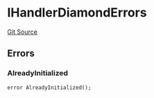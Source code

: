 # IHandlerDiamondErrors
[Git Source](https://github.com/thrackle-io/tron/blob/d12cfa3cb48422acc5d155aaf1a5d1ffab60585d/src/common/IErrors.sol)


## Errors
### AlreadyInitialized

```solidity
error AlreadyInitialized();
```

